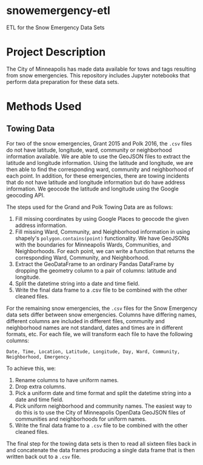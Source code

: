 # snowemergency-etl
ETL for the Snow Emergency Data Sets

# Project Description
The City of Minneapolis has made data available for tows and tags resulting from snow emergencies.  This repository includes Jupyter notebooks that perform data preparation for these data sets.

# Methods Used
## Towing Data
For two of the snow emergencies, Grant 2015 and Polk 2016, the `.csv` files do not have latitude, longitude, ward, community or neighborhood information available.  We are able to use the GeoJSON files to extract the latitude and longitude information.  Using the latitude and longitude, we are then able to find the corresponding ward, community and neighborhood of each point.  In addition, for these emergencies, there are towing incidents that do not have latitude and longitude information but do have address information.  We geocode the latitude and longitude using the Google geocoding API.

The steps used for the Grand and Polk Towing Data are as follows:

1.  Fill missing coordinates by using Google Places to geocode the given address information.
2.  Fill missing Ward, Community, and Neighborhood information in using shapely's `polygon.contains(point)` functionality. We have GeoJSONs with the boundaries for Minneapolis Wards, Communities, and Neighborhoods. For each point, we can write a function that returns the corresponding Ward, Community, and Neighborhood.
3.  Extract the GeoDataFrame to an ordinary Pandas DataFrame by dropping the geometry column to a pair of columns: latitude and longitude.
4.  Split the datetime string into a date and time field.
5.  Write the final data frame to a .csv file to be combined with the other cleaned files.

For the remaining snow emergencies, the `.csv` files for the Snow Emergency data sets differ between snow emergencies. Columns have differing names, different columns are included in different files, community and neighborhood names are not standard, dates and times are in different formats, etc. For each file, we will transform each file to have the following columns:

    Date, Time, Location, Latitude, Longitude, Day, Ward, Community, Neighborhood, Emergency.

To achieve this, we:

1.  Rename columns to have uniform names.
2.  Drop extra columns.
3.  Pick a uniform date and time format and split the datetime string into a date and time field.
4.  Pick uniform neighborhood and community names. The easiest way to do this is to use the City of Minneapolis OpenData GeoJSON files of communities and neighborhoods for uniform names.
5.  Write the final data frame to a `.csv` file to be combined with the other cleaned files.

The final step for the towing data sets is then to read all sixteen files back in and concatenate the data frames producing a single data frame that is then written back out to a `.csv` file.
